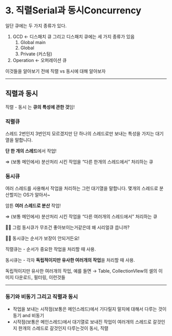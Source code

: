 # 3. 직렬Serial과 동시Concurrency

일단 큐에는 두 가지 종류가 있다.

1. GCD ← 디스패치 큐
그리고 디스패치 큐에는 세 가지 종류가 있음
    1. Global main
    2. Global
    3. Private (커스텀)
2. Operation ← 오퍼레이션 큐

이것들을 알아보기 전에 직렬 vs 동시에 대해 알아보자

---

## 직렬과 동시

직렬 - 동시 는 **큐의 특성에 관한 것**임!

### 직렬큐

스레드 2번인지 3번인지 모르겠지만 단 하나의 스레드로만 보내는 특성을 가지는 대기열을 말합니다.

**단 한 개의 스레드**에서 작업!

⇒ (보통 메인에서) 분산처리 시킨 작업을 “다른 한개의 스레드에서” 처리하는 큐

### 동시큐

여러 스레드를 사용해서 작업을 처리하는 그런 대기열을 말합니다. 몇개의 스레드로 분산할지는 OS가 알아서~

암튼 **여러 스레드로 분산** 작업!

⇒ (보통 메인에서) 분산처리 시킨 작업을 “다른 여러개의 스레드에서” 처리하는 큐

🙋‍♂️ 그럼 동시큐가 무조건 좋아보이는거같은데 왜 시리얼큐 씁니까?

👨‍🏫 동시큐는 순서가 보장이 안되거든요!

직렬큐는 - 순서가 중요한 작업을 처리할 때 사용.

동시큐는 - 각자 **독립적이지만 유사한 여러개의 작업**을 처리할 때 사용.

독립적이지만 유사한 여러개의 작업, 예를 들면 → Table, CollectionVIew의 셀의 이미지 다운로드, 필터링, 이런것들

---

### 동기와 비동기 그리고 직렬과 동시

- 작업을 보내는 시작점(보통은 메인스레드)에서 기다릴지 말지에 대해서 다루는 것이 동기 and 비동기
- 시작점(보통은 메인스레드)에서 대기열로 보내진 작업이 여러개의 스레드로 갈것인지 한개의 스레드로 갈것인지 다루는것이 동시, 직렬